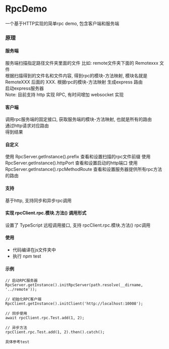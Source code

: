 # RpcDemo
一个基于HTTP实现的简单rpc demo, 包含客户端和服务端
### 原理
#### 服务端  
服务端扫描指定路径文件夹里面的文件  比如: remote文件夹下面的 Remotexxx 文件  
根据扫描得到的文件名和文件内容, 得到rpc的模块-方法映射, 模块名就是 RemoteXXX 后面的 XXX.
根据rpc的模块-方法映射 生成express 路由  
启动express服务器  
Note: 目前支持 http 实现 RPC, 有时间增加 websocket 实现

#### 客户端
调用rpc服务端的固定接口, 获取服务端的模块-方法映射, 也就是所有的路由  
通过http请求对应路由     
得到结果  

#### 自定义
使用 RpcServer.getInstance().prefix 查看和设置扫描的rpc文件前缀
使用 RpcServer.getInstance().httpPort 查看和设置启动的http端口
使用 RpcServer.getInstance().rpcMethodRoute 查看和设置服务器提供所有rpc方法的路由

#### 支持
基于http, 支持同步和异步rpc调用

#### 实现 rpcClient.rpc.模块.方法() 调用形式
设置了 TypeScript 远程调用接口, 支持 rpcClient.rpc.模块.方法() rpc调用

#### 使用
* 代码编译在js文件夹中 
* 执行 npm test

#### 示例
````
// 启动RPC服务器
RpcServer.getInstance().initRpcServer(path.resolve(__dirname, '../remote'));

// 初始化RPC客户端
RpcClient.getInstance().initClient('http://localhost:10008');

// 同步使用
await rpcClient.rpc.Test.add(1, 2);

// 异步方法
rpcClient.rpc.Test.add(1, 2).then().catch();

具体参考test
````


